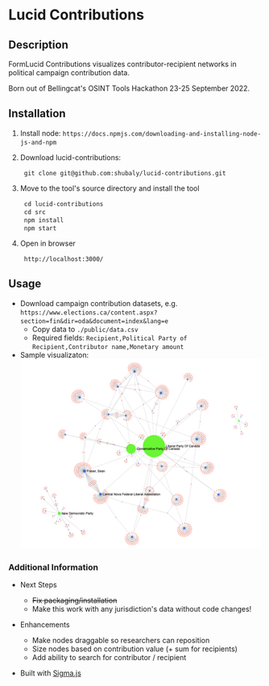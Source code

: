 # Lucid Contributions

## Description

FormLucid Contributions visualizes contributor-recipient networks in political campaign contribution data.

Born out of Bellingcat's OSINT Tools Hackathon 23-25 September 2022.

## Installation

1. Install node: `https://docs.npmjs.com/downloading-and-installing-node-js-and-npm`

2. Download lucid-contributions:

        git clone git@github.com:shubaly/lucid-contributions.git

3. Move to the tool's source directory and install the tool

        cd lucid-contributions
        cd src
        npm install
        npm start

4. Open in browser

        http://localhost:3000/ 

## Usage

- Download campaign contribution datasets,
  e.g. `https://www.elections.ca/content.aspx?section=fin&dir=oda&document=index&lang=e`
    - Copy data to `./public/data.csv`
    - Required fields: `Recipient,Political Party of Recipient,Contributor name,Monetary amount`
- Sample visualizaton:
  ![Lucid Contributions Screenshot](screenshot.png)

### Additional Information

- Next Steps
    - ~~Fix packaging/installation~~
    - Make this work with any jurisdiction's data without code changes!

- Enhancements
    - Make nodes draggable so researchers can reposition
    - Size nodes based on contribution value (+ sum for recipients)
    - Add ability to search for contributor / recipient

- Built with [Sigma.js](https://www.sigmajs.org/)
